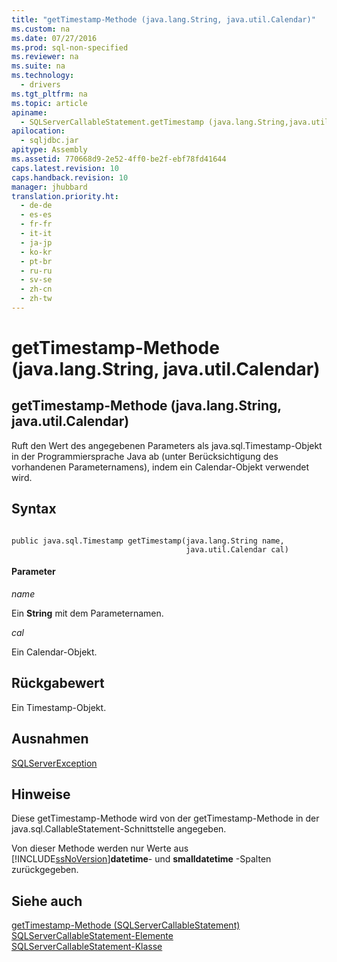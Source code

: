 ```yaml
---
title: "getTimestamp-Methode (java.lang.String, java.util.Calendar)"
ms.custom: na
ms.date: 07/27/2016
ms.prod: sql-non-specified
ms.reviewer: na
ms.suite: na
ms.technology: 
  - drivers
ms.tgt_pltfrm: na
ms.topic: article
apiname: 
  - SQLServerCallableStatement.getTimestamp (java.lang.String,java.util.Calendar)
apilocation: 
  - sqljdbc.jar
apitype: Assembly
ms.assetid: 770668d9-2e52-4ff0-be2f-ebf78fd41644
caps.latest.revision: 10
caps.handback.revision: 10
manager: jhubbard
translation.priority.ht: 
  - de-de
  - es-es
  - fr-fr
  - it-it
  - ja-jp
  - ko-kr
  - pt-br
  - ru-ru
  - sv-se
  - zh-cn
  - zh-tw
---
```

# getTimestamp-Methode (java.lang.String, java.util.Calendar)
    
## getTimestamp\-Methode \(java.lang.String, java.util.Calendar\)  
 Ruft den Wert des angegebenen Parameters als java.sql.Timestamp\-Objekt in der Programmiersprache Java ab \(unter Berücksichtigung des vorhandenen Parameternamens\), indem ein Calendar\-Objekt verwendet wird.  
  
## Syntax  
  
```  
  
public java.sql.Timestamp getTimestamp(java.lang.String name,  
                                       java.util.Calendar cal)  
```  
  
#### Parameter  
 *name*  
  
 Ein **String** mit dem Parameternamen.  
  
 *cal*  
  
 Ein Calendar\-Objekt.  
  
## Rückgabewert  
 Ein Timestamp\-Objekt.  
  
## Ausnahmen  
 [SQLServerException](../content/SQLServerException-Class.md)  
  
## Hinweise  
 Diese getTimestamp\-Methode wird von der getTimestamp\-Methode in der java.sql.CallableStatement\-Schnittstelle angegeben.  
  
 Von dieser Methode werden nur Werte aus [!INCLUDE[ssNoVersion](../content/includes/ssNoVersion_md.md)]**datetime**\- und **smalldatetime** \-Spalten zurückgegeben.  
  
## Siehe auch  
 [getTimestamp-Methode &#40;SQLServerCallableStatement&#41;](../content/getTimestamp-Method--SQLServerCallableStatement-.md)   
 [SQLServerCallableStatement-Elemente](../content/SQLServerCallableStatement-Members.md)   
 [SQLServerCallableStatement-Klasse](../content/SQLServerCallableStatement-Class.md)  
  
  